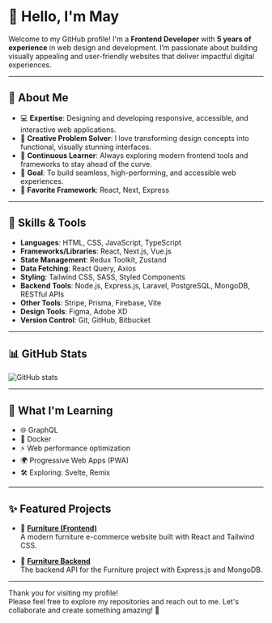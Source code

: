 # 👋 Hello, I'm May

Welcome to my GitHub profile! I'm a **Frontend Developer** with **5 years of experience** in web design and development. I’m passionate about building visually appealing and user-friendly websites that deliver impactful digital experiences.

---

## 🌟 About Me

- 💻 **Expertise**: Designing and developing responsive, accessible, and interactive web applications.
- 🎨 **Creative Problem Solver**: I love transforming design concepts into functional, visually stunning interfaces.
- 🌱 **Continuous Learner**: Always exploring modern frontend tools and frameworks to stay ahead of the curve.
- 🎯 **Goal**: To build seamless, high-performing, and accessible web experiences.
- 💖 **Favorite Framework**: React, Next, Express

---

## 🚀 Skills & Tools

- **Languages**: HTML, CSS, JavaScript, TypeScript  
- **Frameworks/Libraries**: React, Next.js, Vue.js  
- **State Management**: Redux Toolkit, Zustand  
- **Data Fetching**: React Query, Axios  
- **Styling**: Tailwind CSS, SASS, Styled Components  
- **Backend Tools**: Node.js, Express.js, Laravel, PostgreSQL, MongoDB, RESTful APIs  
- **Other Tools**: Stripe, Prisma, Firebase, Vite  
- **Design Tools**: Figma, Adobe XD  
- **Version Control**: Git, GitHub, Bitbucket

---

## 📊 GitHub Stats

![GitHub stats](https://github-readme-stats.vercel.app/api?username=mmm-maymyatmon&show_icons=true&theme=radical)

---

## 🌱 What I'm Learning

- 🌐 GraphQL  
- 🐳 Docker  
- ⚡ Web performance optimization  
- 🌍 Progressive Web Apps (PWA)  
- 🛠️ Exploring: Svelte, Remix

---

## ✨ Featured Projects

- 🔹 [**Furniture (Frontend)**](https://github.com/mmm-maymyatmon/furniture)  
  A modern furniture e-commerce website built with React and Tailwind CSS.

- 🔹 [**Furniture Backend**](https://github.com/mmm-maymyatmon/furniture-backend)  
  The backend API for the Furniture project with Express.js and MongoDB.

---

Thank you for visiting my profile!  
Please feel free to explore my repositories and reach out to me. Let's collaborate and create something amazing! 🚀
